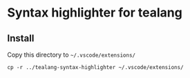 # Syntax highlighter for tealang

## Install

Copy this directory to `~/.vscode/extensions/`

```
cp -r ../tealang-syntax-highlighter ~/.vscode/extensions/
```
